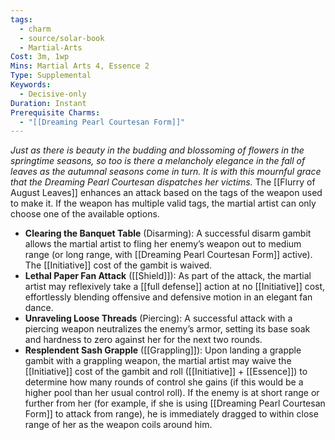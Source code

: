 ```yaml
---
tags:
  - charm
  - source/solar-book
  - Martial-Arts
Cost: 3m, 1wp
Mins: Martial Arts 4, Essence 2
Type: Supplemental
Keywords:
  - Decisive-only
Duration: Instant
Prerequisite Charms:
  - "[[Dreaming Pearl Courtesan Form]]"
---
```

*Just as there is beauty in the budding and blossoming of flowers in the springtime seasons, so too is there a melancholy elegance in the fall of leaves as the autumnal seasons come in turn. It is with this mournful grace that the Dreaming Pearl Courtesan dispatches her victims.*
The [[Flurry of August Leaves]] enhances an attack based on the tags of the weapon used to make it. If the weapon has multiple valid tags, the martial artist can only choose one of the available options.
- **Clearing the Banquet Table** (Disarming): A successful disarm gambit allows the martial artist to fling her enemy’s weapon out to medium range (or long range, with [[Dreaming Pearl Courtesan Form]] active). The [[Initiative]] cost of the gambit is waived. 
- **Lethal Paper Fan Attack** ([[Shield]]): As part of the attack, the martial artist may reflexively take a [[full defense]] action at no [[Initiative]] cost, effortlessly blending offensive and defensive motion in an elegant fan dance. 
- **Unraveling Loose Threads** (Piercing): A successful attack with a piercing weapon neutralizes the enemy’s armor, setting its base soak and hardness to zero against her for the next two rounds. 
- **Resplendent Sash Grapple** ([[Grappling]]): Upon landing a grapple gambit with a grappling weapon, the martial artist may waive the [[Initiative]] cost of the gambit and roll ([[Initiative]] + [[Essence]]) to determine how many rounds of control she gains (if this would be a higher pool than her usual control roll). If the enemy is at short range or further from her (for example, if she is using [[Dreaming Pearl Courtesan Form]] to attack from range), he is immediately dragged to within close range of her as the weapon coils around him.
